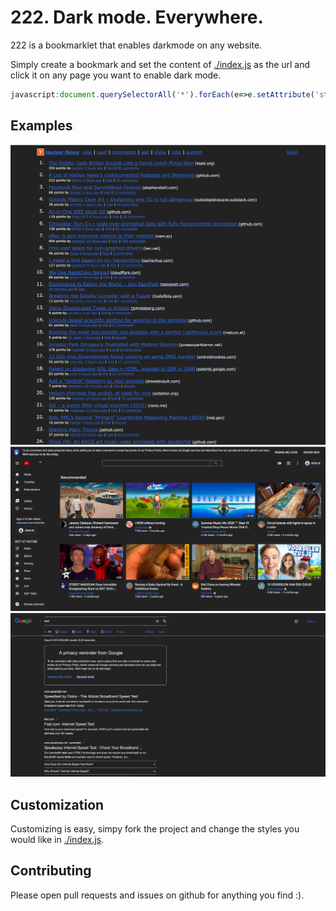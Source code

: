 # 222. Dark mode. Everywhere.

222 is a bookmarklet that enables darkmode on any website.

Simply create a bookmark and set the content of [./index.js](./index.js) as the url and click it on any page you want to enable dark mode.

```javascript
javascript:document.querySelectorAll('*').forEach(e=>e.setAttribute('style','background-color:#222;background-image:none;color:#'+(/^A|BU/.test(e.tagName)?'36c;text-decoration:underline;':'eee;')+e.getAttribute('style')))
```

## Examples
![](./examples/hn.png)
![](./examples/youtube.png)
![](./examples/google.png)

## Customization
Customizing is easy, simpy fork the project and change the styles you would like in [./index.js](./index.js).

## Contributing
Please open pull requests and issues on github for anything you find :).
